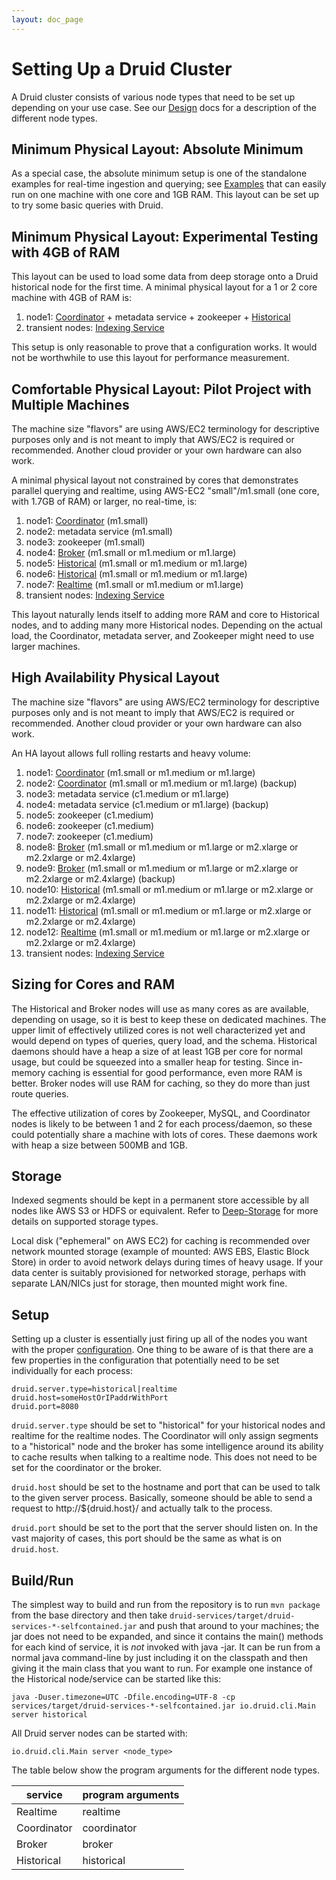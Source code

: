 ```yaml
---
layout: doc_page
---
```


# Setting Up a Druid Cluster

A Druid cluster consists of various node types that need to be set up depending on your use case. See our [Design](Design.html) docs for a description of the different node types.

Minimum Physical Layout: Absolute Minimum
-----------------------------------------

As a special case, the absolute minimum setup is one of the standalone examples for real-time ingestion and querying; see [Examples](Examples.html) that can easily run on one machine with one core and 1GB RAM. This layout can be set up to try some basic queries with Druid.

Minimum Physical Layout: Experimental Testing with 4GB of RAM
-------------------------------------------------------------

This layout can be used to load some data from deep storage onto a Druid historical node for the first time. A minimal physical layout for a 1 or 2 core machine with 4GB of RAM is:

1. node1: [Coordinator](Coordinator.html) + metadata service + zookeeper + [Historical](Historical.html)
2. transient nodes: [Indexing Service](Indexing-Service.html)

This setup is only reasonable to prove that a configuration works. It would not be worthwhile to use this layout for performance measurement.

Comfortable Physical Layout: Pilot Project with Multiple Machines
-----------------------------------------------------------------

The machine size "flavors" are using AWS/EC2 terminology for descriptive purposes only and is not meant to imply that AWS/EC2 is required or recommended. Another cloud provider or your own hardware can also work.

A minimal physical layout not constrained by cores that demonstrates parallel querying and realtime, using AWS-EC2 "small"/m1.small (one core, with 1.7GB of RAM) or larger, no real-time, is:

1. node1: [Coordinator](Coordinator.html) (m1.small)
2. node2: metadata service (m1.small)
3. node3: zookeeper (m1.small)
4. node4: [Broker](Broker.html) (m1.small or m1.medium or m1.large)
5. node5: [Historical](Historical.html) (m1.small or m1.medium or m1.large)
6. node6: [Historical](Historical.html) (m1.small or m1.medium or m1.large)
7. node7: [Realtime](Realtime.html) (m1.small or m1.medium or m1.large)
8. transient nodes: [Indexing Service](Indexing-Service.html)

This layout naturally lends itself to adding more RAM and core to Historical nodes, and to adding many more Historical nodes. Depending on the actual load, the Coordinator, metadata server, and Zookeeper might need to use larger machines.

High Availability Physical Layout
---------------------------------

The machine size "flavors" are using AWS/EC2 terminology for descriptive purposes only and is not meant to imply that AWS/EC2 is required or recommended. Another cloud provider or your own hardware can also work.

An HA layout allows full rolling restarts and heavy volume:

1. node1: [Coordinator](Coordinator.html) (m1.small or m1.medium or m1.large)
2. node2: [Coordinator](Coordinator.html) (m1.small or m1.medium or m1.large) (backup)
3. node3: metadata service (c1.medium or m1.large)
4. node4: metadata service (c1.medium or m1.large) (backup)
5. node5: zookeeper (c1.medium)
6. node6: zookeeper (c1.medium)
7. node7: zookeeper (c1.medium)
8. node8: [Broker](Broker.html) (m1.small or m1.medium or m1.large or m2.xlarge or m2.2xlarge or m2.4xlarge)
9. node9: [Broker](Broker.html) (m1.small or m1.medium or m1.large or m2.xlarge or m2.2xlarge or m2.4xlarge) (backup)
10. node10: [Historical](Historical.html) (m1.small or m1.medium or m1.large or m2.xlarge or m2.2xlarge or m2.4xlarge)
11. node11: [Historical](Historical.html) (m1.small or m1.medium or m1.large or m2.xlarge or m2.2xlarge or m2.4xlarge)
12. node12: [Realtime](Realtime.html) (m1.small or m1.medium or m1.large or m2.xlarge or m2.2xlarge or m2.4xlarge)
13. transient nodes: [Indexing Service](Indexing-Service.html)

Sizing for Cores and RAM
------------------------

The Historical and Broker nodes will use as many cores as are available, depending on usage, so it is best to keep these on dedicated machines. The upper limit of effectively utilized cores is not well characterized yet and would depend on types of queries, query load, and the schema. Historical daemons should have a heap a size of at least 1GB per core for normal usage, but could be squeezed into a smaller heap for testing. Since in-memory caching is essential for good performance, even more RAM is better. Broker nodes will use RAM for caching, so they do more than just route queries.

The effective utilization of cores by Zookeeper, MySQL, and Coordinator nodes is likely to be between 1 and 2 for each process/daemon, so these could potentially share a machine with lots of cores. These daemons work with heap a size between 500MB and 1GB.

Storage
-------

Indexed segments should be kept in a permanent store accessible by all nodes like AWS S3 or HDFS or equivalent. Refer to [Deep-Storage](deep-storage.html) for more details on supported storage types.

Local disk ("ephemeral" on AWS EC2) for caching is recommended over network mounted storage (example of mounted: AWS EBS, Elastic Block Store) in order to avoid network delays during times of heavy usage. If your data center is suitably provisioned for networked storage, perhaps with separate LAN/NICs just for storage, then mounted might work fine.

Setup
-----

Setting up a cluster is essentially just firing up all of the nodes you want with the proper [configuration](Configuration.html). One thing to be aware of is that there are a few properties in the configuration that potentially need to be set individually for each process:

```
druid.server.type=historical|realtime
druid.host=someHostOrIPaddrWithPort
druid.port=8080
```

`druid.server.type` should be set to "historical" for your historical nodes and realtime for the realtime nodes. The Coordinator will only assign segments to a "historical" node and the broker has some intelligence around its ability to cache results when talking to a realtime node. This does not need to be set for the coordinator or the broker.

`druid.host` should be set to the hostname and port that can be used to talk to the given server process. Basically, someone should be able to send a request to http://${druid.host}/ and actually talk to the process.

`druid.port` should be set to the port that the server should listen on. In the vast majority of cases, this port should be the same as what is on `druid.host`.

Build/Run
---------

The simplest way to build and run from the repository is to run `mvn package` from the base directory and then take `druid-services/target/druid-services-*-selfcontained.jar` and push that around to your machines; the jar does not need to be expanded, and since it contains the main() methods for each kind of service, it is *not* invoked with java -jar. It can be run from a normal java command-line by just including it on the classpath and then giving it the main class that you want to run. For example one instance of the Historical node/service can be started like this:

```
java -Duser.timezone=UTC -Dfile.encoding=UTF-8 -cp services/target/druid-services-*-selfcontained.jar io.druid.cli.Main server historical
```

All Druid server nodes can be started with:

```
io.druid.cli.Main server <node_type>
```

The table below show the program arguments for the different node types.

|service|program arguments|
|-------|----------------|
|Realtime|realtime|
|Coordinator|coordinator|
|Broker|broker|
|Historical|historical|
